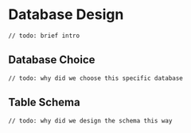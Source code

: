 # Database Design
`// todo: brief intro`

## Database Choice
`// todo: why did we choose this specific database`

## Table Schema
`// todo: why did we design the schema this way`
